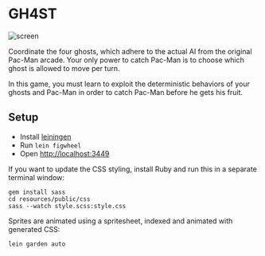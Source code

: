 # GH4ST

![screen](http://i.imgur.com/pNLEb3e.png)

Coordinate the four ghosts, which adhere to the actual AI from the original
Pac-Man arcade. Your only power to catch Pac-Man is to choose which ghost is
allowed to move per turn.

In this game, you must learn to exploit the deterministic behaviors of your
ghosts and Pac-Man in order to catch Pac-Man before he gets his fruit.

## Setup

- Install [leiningen](http://leiningen.org/)
- Run `lein figwheel`
- Open <http://localhost:3449>

If you want to update the CSS styling, install Ruby and run this in a separate
terminal window:

```
gem install sass
cd resources/public/css
sass --watch style.scss:style.css
```

Sprites are animated using a spritesheet, indexed and animated with generated
CSS:

```
lein garden auto
```
